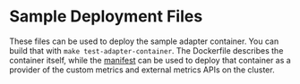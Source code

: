 # Sample Deployment Files

These files can be used to deploy the sample adapter container.  You can
build that with `make test-adapter-container`.  The Dockerfile describes the
container itself, while the [manifest](./testing-adapter.yaml) can be used
to deploy that container as a provider of the custom metrics and external
metrics APIs on the cluster.
